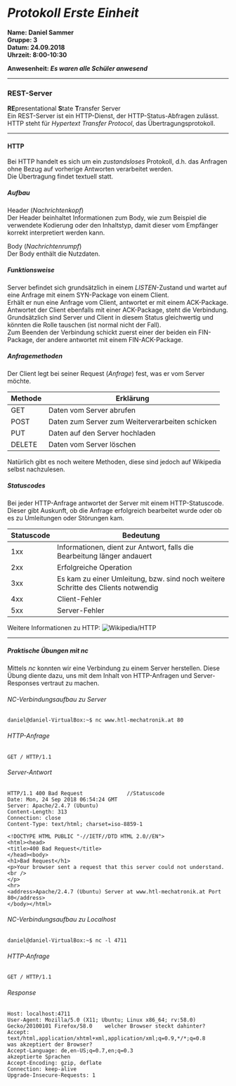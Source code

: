 # _Protokoll Erste Einheit_  

**Name: Daniel Sammer**  
**Gruppe: 3**  
**Datum: 24.09.2018**  
**Uhrzeit: 8:00-10:30**  
  
**Anwesenheit: _Es waren alle Schüler anwesend_**  
  
-----------------------------------------------------------
  
### REST-Server  
**RE**presentational **S**tate **T**ransfer Server  
Ein REST-Server ist ein HTTP-Dienst, der HTTP-Status-Abfragen zulässt. HTTP steht für *Hypertext Transfer Protocol*, das Übertragungsprotokoll.  

-------------------------------------------------------------  

#### HTTP  
Bei HTTP handelt es sich um ein *zustandsloses* Protokoll, d.h. das Anfragen ohne Bezug auf vorherige Antworten verarbeitet werden.  
Die Übertragung findet textuell statt.  
  
##### Aufbau  
Header (*Nachrichtenkopf*)  
Der Header beinhaltet Informationen zum Body, wie zum Beispiel die verwendete Kodierung oder den Inhaltstyp, damit dieser vom Empfänger korrekt interpretiert werden kann.  
  
Body (*Nachrichtenrumpf*)  
Der Body enthält die Nutzdaten.  
  
##### Funktionsweise  
Server befindet sich grundsätzlich in einem *LISTEN*-Zustand und wartet auf eine Anfrage mit einem SYN-Package von einem Client.  
Erhält er nun eine Anfrage vom Client, antwortet er mit einem ACK-Package.  
Antwortet der Client ebenfalls mit einer ACK-Package, steht die Verbindung. Grundsätzlich sind Server und Client in diesem Status gleichwertig und könnten die Rolle tauschen (ist normal nicht der Fall).  
Zum Beenden der Verbindung schickt zuerst einer der beiden ein FIN-Package, der andere antwortet mit einem FIN-ACK-Package.  
  
##### Anfragemethoden  
Der Client legt bei seiner Request (*Anfrage*) fest, was er vom Server möchte.  
  
Methode | Erklärung
------- | ---------
GET | Daten vom Server abrufen
POST | Daten zum Server zum Weiterverarbeiten schicken
PUT | Daten auf den Server hochladen
DELETE | Daten vom Server löschen
  
Natürlich gibt es noch weitere Methoden, diese sind jedoch auf Wikipedia selbst nachzulesen.  
  
##### Statuscodes  
Bei jeder HTTP-Anfrage antwortet der Server mit einem HTTP-Statuscode. Dieser gibt Auskunft, ob die Anfrage erfolgreich bearbeitet wurde oder ob es zu Umleitungen oder Störungen kam.  

Statuscode | Bedeutung
---------- | ---------
1xx | Informationen, dient zur Antwort, falls die Bearbeitung länger andauert
2xx | Erfolgreiche Operation
3xx | Es kam zu einer Umleitung, bzw. sind noch weitere Schritte des Clients notwendig
4xx | Client-Fehler
5xx | Server-Fehler
  
Weitere Informationen zu HTTP: ![Wikipedia/HTTP](https://de.wikipedia.org/wiki/Hypertext_Transfer_Protocol)  
  
-----------------------------------------------------------------------  
  
##### Praktische Übungen mit nc  
Mittels *nc* konnten wir eine Verbindung zu einem Server herstellen. Diese Übung diente dazu, uns mit dem Inhalt von HTTP-Anfragen und Server-Responses vertraut zu machen.  
  
###### NC-Verbindungsaufbau zu Server  
``
daniel@daniel-VirtualBox:~$ nc www.htl-mechatronik.at 80
``
###### HTTP-Anfrage  
``
GET / HTTP/1.1
``
###### Server-Antwort  
```
HTTP/1.1 400 Bad Request              //Statuscode
Date: Mon, 24 Sep 2018 06:54:24 GMT
Server: Apache/2.4.7 (Ubuntu)
Content-Length: 313
Connection: close
Content-Type: text/html; charset=iso-8859-1

<!DOCTYPE HTML PUBLIC "-//IETF//DTD HTML 2.0//EN">
<html><head>
<title>400 Bad Request</title>
</head><body>
<h1>Bad Request</h1>
<p>Your browser sent a request that this server could not understand.<br />
</p>
<hr>
<address>Apache/2.4.7 (Ubuntu) Server at www.htl-mechatronik.at Port 80</address>
</body></html>
```
  
###### NC-Verbindungsaufbau zu Localhost  
``
daniel@daniel-VirtualBox:~$ nc -l 4711
``
###### HTTP-Anfrage  
``
GET / HTTP/1.1
``
###### Response  
```
Host: localhost:4711
User-Agent: Mozilla/5.0 (X11; Ubuntu; Linux x86_64; rv:58.0) Gecko/20100101 Firefox/58.0	welcher Browser steckt dahinter?
Accept: text/html,application/xhtml+xml,application/xml;q=0.9,*/*;q=0.8				was akzeptiert der Browser?
Accept-Language: de,en-US;q=0.7,en;q=0.3							akzeptierte Sprachen
Accept-Encoding: gzip, deflate
Connection: keep-alive
Upgrade-Insecure-Requests: 1

```

